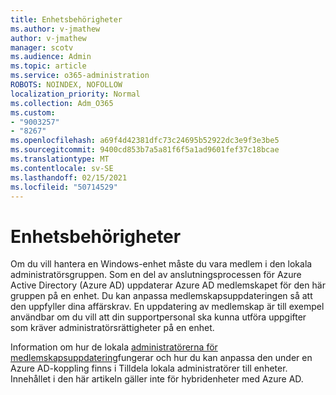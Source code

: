 ```yaml
---
title: Enhetsbehörigheter
ms.author: v-jmathew
author: v-jmathew
manager: scotv
ms.audience: Admin
ms.topic: article
ms.service: o365-administration
ROBOTS: NOINDEX, NOFOLLOW
localization_priority: Normal
ms.collection: Adm_O365
ms.custom:
- "9003257"
- "8267"
ms.openlocfilehash: a69f4d42381dfc73c24695b52922dc3e9f3e3be5
ms.sourcegitcommit: 9400cd853b7a5a81f6f5a1ad9601fef37c18bcae
ms.translationtype: MT
ms.contentlocale: sv-SE
ms.lasthandoff: 02/15/2021
ms.locfileid: "50714529"
---
```

# <a name="device-permissions"></a>Enhetsbehörigheter

Om du vill hantera en Windows-enhet måste du vara medlem i den lokala administratörsgruppen. Som en del av anslutningsprocessen för Azure Active Directory (Azure AD) uppdaterar Azure AD medlemskapet för den här gruppen på en enhet. Du kan anpassa medlemskapsuppdateringen så att den uppfyller dina affärskrav. En uppdatering av medlemskap är till exempel användbar om du vill att din supportpersonal ska kunna utföra uppgifter som kräver administratörsrättigheter på en enhet.

Information om hur de lokala [administratörerna för medlemskapsuppdatering](https://docs.microsoft.com/azure/active-directory/devices/assign-local-admin)fungerar och hur du kan anpassa den under en Azure AD-koppling finns i Tilldela lokala administratörer till enheter. Innehållet i den här artikeln gäller inte för hybridenheter med Azure AD.
